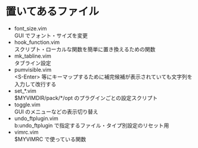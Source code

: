 # 置いてあるファイル

* font\_size.vim  
  GUI でフォント・サイズを変更
* hook\_function.vim  
  スクリプト・ローカルな関数を簡単に置き換えるための関数
* mk\_tabline.vim  
  タブライン設定
* pumvisible.vim  
  \<S-Enter\> 等にキーマップするために補完候補が表示されていても文字列を入力して改行する
* set\_\*.vim  
  $MYVIMDIR/pack/\*/opt のプラグインごとの設定スクリプト
* toggle.vim  
  GUI のメニューなどの表示切り替え
* undo\_ftplugin.vim  
  b:undo\_ftplugin で指定するファイル・タイプ別設定のリセット用
* vimrc.vim  
  $MYVIMRC で使っている関数

